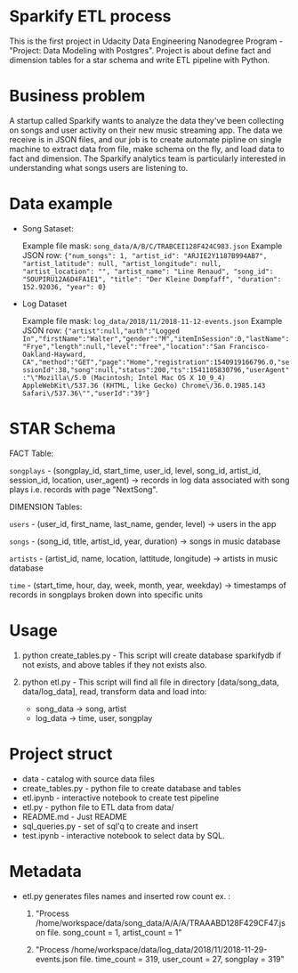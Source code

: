 # Sparkify ETL process

This is the first project in Udacity Data Engineering Nanodegree Program - "Project: Data Modeling with Postgres". Project is about define fact and dimension tables for a star schema and write ETL pipeline with Python.

# Business problem
A startup called Sparkify wants to analyze the data they've been collecting on songs and user activity on their new music streaming app. The data we receive is in JSON files, and our job is to create automate pipline on single machine to extract data from file, make schema on the fly, and load data to fact and dimension. The Sparkify analytics team is particularly interested in understanding what songs users are listening to.

# Data example
* Song Sataset: 

    Example file mask: `song_data/A/B/C/TRABCEI128F424C983.json`
    Example JSON row: `{"num_songs": 1, "artist_id": "ARJIE2Y1187B994AB7", "artist_latitude": null, "artist_longitude": null, "artist_location": "", "artist_name": "Line Renaud", "song_id": "SOUPIRU12A6D4FA1E1", "title": "Der Kleine Dompfaff", "duration": 152.92036, "year": 0}`


* Log Dataset

    Example file mask: `log_data/2018/11/2018-11-12-events.json`
    Example JSON row: `{"artist":null,"auth":"Logged In","firstName":"Walter","gender":"M","itemInSession":0,"lastName":"Frye","length":null,"level":"free","location":"San Francisco-Oakland-Hayward, CA","method":"GET","page":"Home","registration":1540919166796.0,"sessionId":38,"song":null,"status":200,"ts":1541105830796,"userAgent":"\"Mozilla\/5.0 (Macintosh; Intel Mac OS X 10_9_4) AppleWebKit\/537.36 (KHTML, like Gecko) Chrome\/36.0.1985.143 Safari\/537.36\"","userId":"39"}`

# STAR Schema
FACT Table: 

`songplays` - (songplay_id, start_time, user_id, level, song_id, artist_id, session_id, location, user_agent) -> records in log data associated with song plays i.e. records with page "NextSong".

DIMENSION Tables: 

`users` - (user_id, first_name, last_name, gender, level) -> users in the app

`songs` - (song_id, title, artist_id, year, duration) -> songs in music database

`artists` - (artist_id, name, location, lattitude, longitude) -> artists in music database

`time` - (start_time, hour, day, week, month, year, weekday) -> timestamps of records in songplays broken down into specific units

# Usage
1. python create_tables.py - This script will create database sparkifydb if not exists, and above tables if they not exists also.

2. python etl.py - This script will find all file in directory [data/song_data, data/log_data], read, transform data and load into:
    * song_data -> song, artist
    * log_data -> time, user, songplay
    
# Project struct
* data - catalog with source data files
* create_tables.py - python file to create database and tables
* etl.ipynb - interactive notebook to create test pipeline
* etl.py - python file to ETL data from data/
* README.md - Just README
* sql_queries.py - set of sql'q to create and insert
* test.ipynb - interactive notebook to select data by SQL.

# Metadata
* etl.py generates files names and inserted row count ex. :

    1) "Process /home/workspace/data/song_data/A/A/A/TRAAABD128F429CF47.json file. song_count = 1, artist_count = 1"
    
    2) "Process /home/workspace/data/log_data/2018/11/2018-11-29-events.json file. time_count = 319, user_count = 27, songplay = 319"